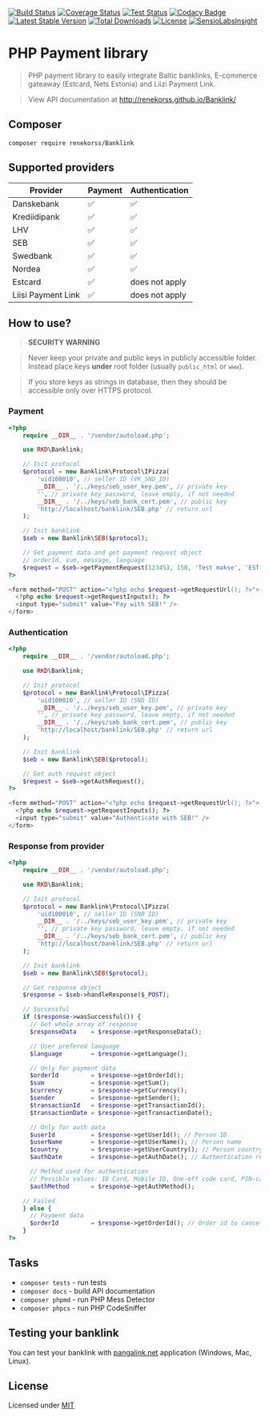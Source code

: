 [![Build Status](https://travis-ci.org/renekorss/Banklink.svg?branch=master)](https://travis-ci.org/renekorss/Banklink)
[![Coverage Status](https://coveralls.io/repos/renekorss/Banklink/badge.svg?branch=master&service=github)](https://coveralls.io/github/renekorss/Banklink?branch=master)
[![Test Status](https://php-eye.com/badge/renekorss/Banklink/tested.svg)](http://hhvm.h4cc.de/package/renekorss/banklink)
[![Codacy Badge](https://api.codacy.com/project/badge/Grade/e40d4d283c7e41b2993656fce3645439)](https://www.codacy.com/app/renekorss/Banklink?utm_source=github.com&amp;utm_medium=referral&amp;utm_content=renekorss/Banklink&amp;utm_campaign=Badge_Grade)
[![Latest Stable Version](https://poser.pugx.org/renekorss/banklink/v/stable)](https://packagist.org/packages/renekorss/banklink)
[![Total Downloads](https://poser.pugx.org/renekorss/banklink/downloads)](https://packagist.org/packages/renekorss/banklink)
[![License](http://img.shields.io/badge/license-MIT-blue.svg)](LICENSE)
[![SensioLabsInsight](https://insight.sensiolabs.com/projects/4cf7fcfd-17f3-46a0-af94-0742c4332e16/mini.png)](https://insight.sensiolabs.com/projects/4cf7fcfd-17f3-46a0-af94-0742c4332e16)

# PHP Payment library

> PHP payment library to easily integrate Baltic banklinks, E-commerce gateaway (Estcard, Nets Estonia) and Liizi Payment Link.

> View API documentation at http://renekorss.github.io/Banklink/

## Composer

    composer require renekorss/Banklink

## Supported providers

Provider          | Payment             | Authentication    
------------------| ------------------- | ------------------
Danskebank        | :white_check_mark:  | :white_check_mark:
Krediidipank      | :white_check_mark:  | :white_check_mark:
LHV               | :white_check_mark:  | :white_check_mark:
SEB               | :white_check_mark:  | :white_check_mark:
Swedbank          | :white_check_mark:  | :white_check_mark:
Nordea            | :white_check_mark:  | :white_check_mark:
Estcard           | :white_check_mark:  | does not apply
Liisi Payment Link| :white_check_mark:  | does not apply

## How to use?

> **SECURITY WARNING**

> Never keep your private and public keys in publicly accessible folder. Instead place keys **under** root folder (usually `public_html` or `www`).

> If you store keys as strings in database, then they should be accessible only over HTTPS protocol.

### Payment

````php
<?php
    require __DIR__ . '/vendor/autoload.php';

    use RKD\Banklink;

    // Init protocol
    $protocol = new Banklink\Protocol\IPizza(
        'uid100010', // seller ID (VK_SND_ID)
        __DIR__ . '/../keys/seb_user_key.pem', // private key
        '', // private key password, leave empty, if not needed
        __DIR__ . '/../keys/seb_bank_cert.pem', // public key
        'http://localhost/banklink/SEB.php' // return url
    );

    // Init banklink
    $seb = new Banklink\SEB($protocol);

    // Set payment data and get payment request object
    // orderId, sum, message, language
    $request = $seb->getPaymentRequest(123453, 150, 'Test makse', 'EST');
?>

<form method="POST" action="<?php echo $request->getRequestUrl(); ?>">
  <?php echo $request->getRequestInputs(); ?>
  <input type="submit" value="Pay with SEB!" />
</form>

````

### Authentication

````php
<?php
    require __DIR__ . '/vendor/autoload.php';

    use RKD\Banklink;

    // Init protocol
    $protocol = new Banklink\Protocol\IPizza(
        'uid100010', // seller ID (SND ID)
        __DIR__ . '/../keys/seb_user_key.pem', // private key
        '', // private key password, leave empty, if not needed
        __DIR__ . '/../keys/seb_bank_cert.pem', // public key
        'http://localhost/banklink/SEB.php' // return url
    );

    // Init banklink
    $seb = new Banklink\SEB($protocol);

    // Get auth request object
    $request = $seb->getAuthRequest();
?>

<form method="POST" action="<?php echo $request->getRequestUrl(); ?>">
  <?php echo $request->getRequestInputs(); ?>
  <input type="submit" value="Authenticate with SEB!" />
</form>

````

### Response from provider

````php
<?php
    require __DIR__ . '/vendor/autoload.php';

    use RKD\Banklink;

    // Init protocol
    $protocol = new Banklink\Protocol\IPizza(
        'uid100010', // seller ID (SND ID)
        __DIR__ . '/../keys/seb_user_key.pem', // private key
        '', // private key password, leave empty, if not needed
        __DIR__ . '/../keys/seb_bank_cert.pem', // public key
        'http://localhost/banklink/SEB.php' // return url
    );

    // Init banklink
    $seb = new Banklink\SEB($protocol);

    // Get response object
    $response = $seb->handleResponse($_POST);

    // Successful
    if ($response->wasSuccessful()) {
      // Get whole array of response
      $responseData    = $response->getResponseData();

      // User prefered language
      $language        = $response->getLanguage();

      // Only for payment data
      $orderId         = $response->getOrderId();
      $sum             = $response->getSum();
      $currency        = $response->getCurrency();
      $sender          = $response->getSender();
      $transactionId   = $response->getTransactionId();
      $transactionDate = $response->getTransactionDate();

      // Only for auth data
      $userId          = $response->getUserId(); // Person ID
      $userName        = $response->getUserName(); // Person name
      $country         = $response->getUserCountry(); // Person country
      $authDate        = $response->getAuthDate(); // Authentication response datetime

      // Method used for authentication
      // Possible values: ID Card, Mobile ID, One-off code card, PIN-calculator, Code card or unknown
      $authMethod      = $response->getAuthMethod();

    // Failed
    } else {
      // Payment data
      $orderId         = $response->getOrderId(); // Order id to cancel order etc.
    }
?>

````

## Tasks

 - `composer tests` - run tests
 - `composer docs` - build API documentation
 - `composer phpmd` - run PHP Mess Detector
 - `composer phpcs` - run PHP CodeSniffer

## Testing your banklink

You can test your banklink with <a href="http://pangalink.net/" target="_blank">pangalink.net</a> application (Windows, Mac, Linux).

## License

Licensed under [MIT](LICENSE)
